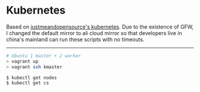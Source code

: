 # Kubernetes

Based on [justmeandopensource's kubernetes](https://github.com/justmeandopensource/kubernetes). Due to the existence of GFW, I changed the default mirror to ali cloud mirror so that developers live in china's mainland can run these scripts with no timeouts.

---

```bash
# Ubuntu 1 master + 2 worker
> vagrant up
> vagrant ssh kmaster

$ kubectl get nodes
$ kubectl get cs
```